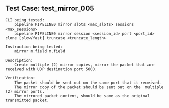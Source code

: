 Test Case: test_mirror_005
-----------------------

    CLI being tested:
        pipeline PIPELINE0 mirror slots <max_slots> sessions <max_sessions>
        pipeline PIPELINE0 mirror session <session_id> port <port_id> clone [slow/fast] truncate <truncate_length>

    Instruction being tested:
        mirror m.field m.field

    Description:
        Create multiple (2) mirror copies, mirror the packet that are received with UDP destination port 5000.

    Verification:
        The packet should be sent out on the same port that it received.
        The mirror copy of the packet should be sent out on the  multiple (2) mirror ports.
        The mirrored packet content, should be same as the original transmitted packet.